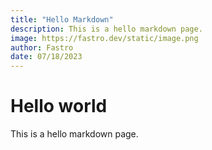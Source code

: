 ```yaml
---
title: "Hello Markdown"
description: This is a hello markdown page.
image: https://fastro.dev/static/image.png
author: Fastro
date: 07/18/2023
---
```

# Hello world

This is a hello markdown page.